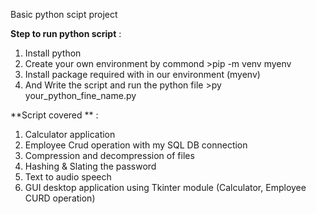 Basic python scipt project 

**Step to run python script** :
1. Install python
2. Create your own environment by commond >pip -m venv myenv
3. Install package required with in our environment (myenv)
4. And Write the script and run the python file >py your_python_fine_name.py

**Script covered ** :
1. Calculator application
2. Employee Crud operation with my SQL DB connection
3. Compression and decompression of files
4. Hashing & Slating the password
5. Text to audio speech
6. GUI desktop application using Tkinter module (Calculator, Employee CURD operation)
